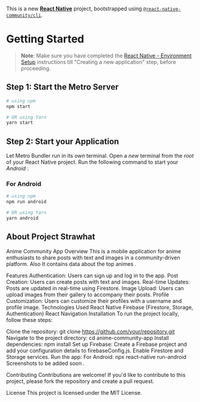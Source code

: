 This is a new [**React Native**](https://reactnative.dev) project, bootstrapped using [`@react-native-community/cli`](https://github.com/react-native-community/cli).

# Getting Started

>**Note**: Make sure you have completed the [React Native - Environment Setup](https://reactnative.dev/docs/environment-setup) instructions till "Creating a new application" step, before proceeding.

## Step 1: Start the Metro Server

```bash
# using npm
npm start

# OR using Yarn
yarn start
```

## Step 2: Start your Application

Let Metro Bundler run in its _own_ terminal. Open a _new_ terminal from the _root_ of your React Native project. Run the following command to start your _Android_ :

### For Android

```bash
# using npm
npm run android

# OR using Yarn
yarn android
```
## About Project Strawhat
Anime Community App
Overview
This is a mobile application for anime enthusiasts to share posts with text and images in a community-driven platform. Also It contains data about the top animes .

Features
Authentication: Users can sign up and log in to the app.
Post Creation: Users can create posts with text and images.
Real-time Updates: Posts are updated in real-time using Firestore.
Image Upload: Users can upload images from their gallery to accompany their posts.
Profile Customization: Users can customize their profiles with a username and profile image.
Technologies Used
React Native
Firebase (Firestore, Storage, Authentication)
React Navigation
Installation
To run the project locally, follow these steps:

Clone the repository: git clone https://github.com/your/repository.git
Navigate to the project directory: cd anime-community-app
Install dependencies: npm install
Set up Firebase:
Create a Firebase project and add your configuration details to firebaseConfig.js.
Enable Firestore and Storage services.
Run the app:
For Android: npx react-native run-android
Screenshots to be added soon .


Contributing
Contributions are welcome! If you'd like to contribute to this project, please fork the repository and create a pull request.

License
This project is licensed under the MIT License.
